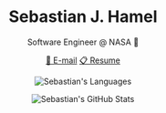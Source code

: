 <div align="center">

# **Sebastian J. Hamel**

Software Engineer @ NASA 🚀

[📧 E-mail](mailto:sebastian@jhamel.com) 
[📋 Resume](https://github.com/seabassjh/resume/releases/download/latest/resume.pdf)

![Sebastian's Languages](https://github-readme-stats.vercel.app/api/top-langs/?username=seabassjh&layout=compact&exclude_repo=seabassjh,seabassjh.github.io,power&langs_count=4&hide=tex,shell,html)

![Sebastian's GitHub Stats](https://github-readme-stats.vercel.app/api?username=seabassjh&show_icons=true&hide_title=true&hide_rank=false&count_private=true&disable_animations=true)

</div>
